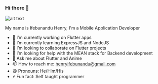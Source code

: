 ### Hi there 👋

![alt text](https://github.com/account.jpg)

My name is Ifebunandu Henry, I'm a Mobile Application Developer

<!--
**maykhid/maykhid** is a ✨ _special_ ✨ repository because its `README.md` (this file) appears on your GitHub profile.

Here are some ideas to get you started:

- 🔭 I’m currently working on ...
- 🌱 I’m currently learning ExpressJS and NodeJS
- 👯 I’m looking to collaborate on Flutter projects
- 🤔 I’m looking for help with MEAN the stack for Backend development
- 💬 Ask me about Flutter and Anime
- 📫 How to reach me: henryifebunandu@gmail.com
- 😄 Pronouns: He/Him/His
- ⚡ Fun fact: Self taught programmer
-->
- 🔭 I’m currently working on Flutter apps
- 🌱 I’m currently learning ExpressJS and NodeJS
- 👯 I’m looking to collaborate on Flutter projects
- 🤔 I’m looking for help with the MEAN stack for Backend development
- 💬 Ask me about Flutter and Anime
- 📫 How to reach me: henryifebunandu@gmail.com
- 😄 Pronouns: He/Him/His
- ⚡ Fun fact: Self taught programmer
